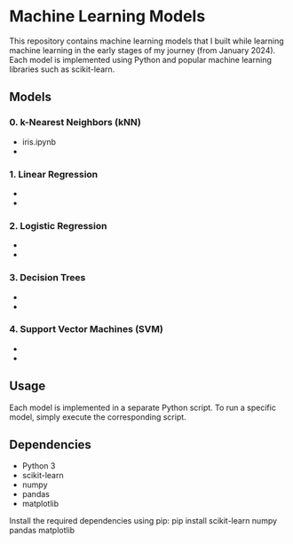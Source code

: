 # Machine Learning Models

This repository contains machine learning models that I built while learning machine learning in the early stages of my journey (from January 2024). Each model is implemented using Python and popular machine learning libraries such as scikit-learn.

## Models

### 0. k-Nearest Neighbors (kNN)
- iris.ipynb
- 

### 1. Linear Regression
- 
- 
   
### 2. Logistic Regression
- 
- 
 
### 3. Decision Trees
- 
- 

### 4. Support Vector Machines (SVM)
- 
- 

## Usage
Each model is implemented in a separate Python script.
To run a specific model, simply execute the corresponding script.

## Dependencies
- Python 3
- scikit-learn
- numpy
- pandas
- matplotlib

Install the required dependencies using pip:
pip install scikit-learn numpy pandas matplotlib
